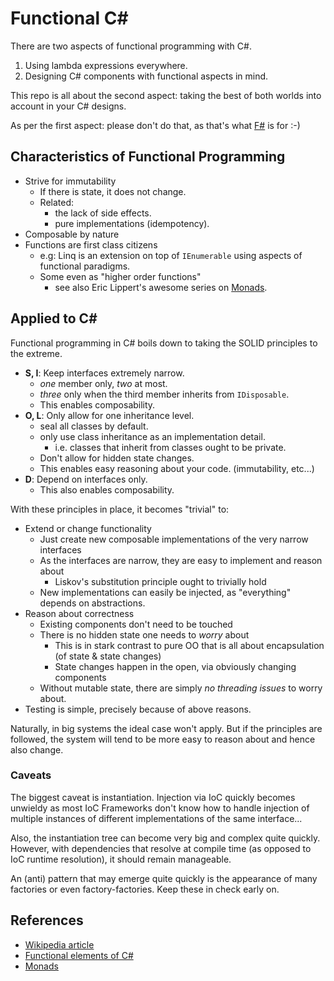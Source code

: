 # Functional C\#

There are two aspects of functional programming with C\#.

1. Using lambda expressions everywhere.
1. Designing C\# components with functional aspects in mind.

This repo is all about the second aspect: taking the best of both worlds into account in your C\# designs.

As per the first aspect: please don't do that, as that's what [F\#](https://en.wikipedia.org/wiki/F_Sharp_(programming_language)) is for :-)

## Characteristics of Functional Programming

- Strive for immutability
  - If there is state, it does not change.
  - Related:
    - the lack of side effects.
    - pure implementations (idempotency).
- Composable by nature
- Functions are first class citizens
  - e.g: Linq is an extension on top of `IEnumerable` using aspects of functional paradigms.
  - Some even as "higher order functions"
    - see also Eric Lippert's awesome series on [Monads](https://ericlippert.com/2013/02/21/monads-part-one/).

## Applied to C\#

Functional programming in C\# boils down to taking the SOLID principles to the extreme.

- __S, I__: Keep interfaces extremely narrow.
  - _one_ member only, _two_ at most.
  - _three_ only when the third member inherits from `IDisposable`.
  - This enables composability.
- __O, L__: Only allow for one inheritance level.
  - seal all classes by default.
  - only use class inheritance as an implementation detail.
    - i.e. classes that inherit from classes ought to be private.
  - Don't allow for hidden state changes.
  - This enables easy reasoning about your code. (immutability, etc...)
- __D__: Depend on interfaces only.
  - This also enables composability.

With these principles in place, it becomes "trivial" to:

- Extend or change functionality
  - Just create new composable implementations of the very narrow interfaces
  - As the interfaces are narrow, they are easy to implement and reason about
    - Liskov's substitution principle ought to trivially hold
  - New implementations can easily be injected, as "everything" depends on abstractions.
- Reason about correctness
  - Existing components don't need to be touched
  - There is no hidden state one needs to _worry_ about
    - This is in stark contrast to pure OO that is all about encapsulation (of state & state changes)
    - State changes happen in the open, via obviously changing components
  - Without mutable state, there are simply _no threading issues_ to worry about.
- Testing is simple, precisely because of above reasons.

Naturally, in big systems the ideal case won't apply. But if the principles are followed, the system will tend to be more easy to reason about and hence also change.

### Caveats

The biggest caveat is instantiation. Injection via IoC quickly becomes unwieldy as most IoC Frameworks don't know how to handle injection of multiple instances of different implementations of the same interface...

Also, the instantiation tree can become very big and complex quite quickly. However, with dependencies that resolve at compile time (as opposed to IoC runtime resolution), it should remain manageable.

An (anti) pattern that may emerge quite quickly is the appearance of many factories or even factory-factories. Keep these in check early on.

## References

- [Wikipedia article](https://en.wikipedia.org/wiki/Functional_programming)
- [Functional elements of C#](https://en.wikipedia.org/wiki/C_Sharp_(programming_language)#Functional_programming)
- [Monads](https://ericlippert.com/2013/02/21/monads-part-one/)
